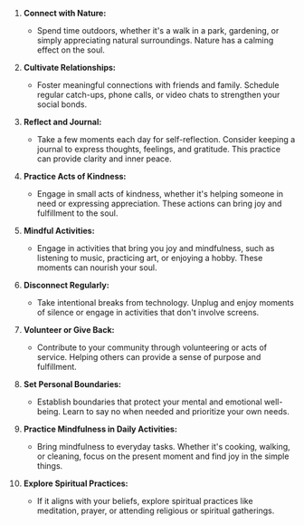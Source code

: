 
1. **Connect with Nature:**
   - Spend time outdoors, whether it's a walk in a park, gardening, or simply appreciating natural surroundings. Nature has a calming effect on the soul.

2. **Cultivate Relationships:**
   - Foster meaningful connections with friends and family. Schedule regular catch-ups, phone calls, or video chats to strengthen your social bonds.

3. **Reflect and Journal:**
   - Take a few moments each day for self-reflection. Consider keeping a journal to express thoughts, feelings, and gratitude. This practice can provide clarity and inner peace.

4. **Practice Acts of Kindness:**
   - Engage in small acts of kindness, whether it's helping someone in need or expressing appreciation. These actions can bring joy and fulfillment to the soul.

5. **Mindful Activities:**
   - Engage in activities that bring you joy and mindfulness, such as listening to music, practicing art, or enjoying a hobby. These moments can nourish your soul.

6. **Disconnect Regularly:**
   - Take intentional breaks from technology. Unplug and enjoy moments of silence or engage in activities that don't involve screens.

7. **Volunteer or Give Back:**
   - Contribute to your community through volunteering or acts of service. Helping others can provide a sense of purpose and fulfillment.

8. **Set Personal Boundaries:**
   - Establish boundaries that protect your mental and emotional well-being. Learn to say no when needed and prioritize your own needs.

9. **Practice Mindfulness in Daily Activities:**
   - Bring mindfulness to everyday tasks. Whether it's cooking, walking, or cleaning, focus on the present moment and find joy in the simple things.

10. **Explore Spiritual Practices:**
    - If it aligns with your beliefs, explore spiritual practices like meditation, prayer, or attending religious or spiritual gatherings.
